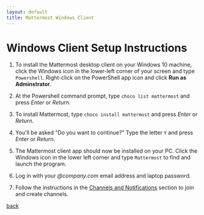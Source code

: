 ```yaml
---
layout: default
title: Mattermost Windows Client
---
```


# Windows Client Setup Instructions

1. To install the Mattermost desktop client on your Windows 10 machine, click the Windows icon in the lower-left corner of your screen and type ```Powershell```. Right-click on the PowerShell app icon and click **Run as Adminstrator**.

2. At the Powershell command prompt, type ```choco list mattermost``` and press *Enter* or *Return*.

3. To install Mattermost, type ```choco install mattermost``` and press *Enter* or *Return*.

4. You'll be asked "Do you want to continue?" Type the letter ```Y``` and press *Enter* or *Return*.

5. The Mattermost client app should now be installed on your PC. Click the Windows icon in the lower left corner and type ```Mattermost``` to find and launch the program.

6. Log in with your _@company.com_ email address and laptop password.

7. Follow the instructions in the [Channels and Notifications](channels_notifications) section to join and create channels.

[back](./)

